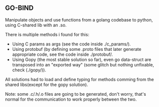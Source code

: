 ## GO-BIND

Manipulate objects and use functions from a golang codebase to python, using
C-shared lib with an .so.

There is multiple methods i found for this:
- Using C params as args (see the code inside ./c_params/).
- Using protobuf (by defining some .proto files that later generate appropriate
  code, see the code inside ./protobuf/.
- Using Gopy (the most stable solution so far), even go data-struct are
  transposed into an "exported way" (some glitch but nothing unfixable, check
  (./gopy/)).

All solutions had to load and define typing for methods comming from the
shared libs(except for the gopy solution).

Note: some .c/.h/.o files are going to be generated, don't worry, that's normal
for the communication to work properly between the two.
